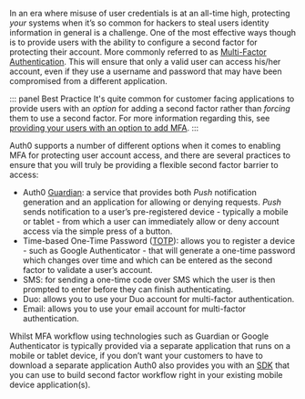 In an era where misuse of user credentials is at an all-time high, protecting _your_ systems when it’s so common for hackers to steal users identity information in general is a challenge. One of the most effective ways though is to provide users with the ability to configure a second factor for protecting their account. More commonly referred to as [Multi-Factor Authentication](/mfa). This will ensure that only a valid user can access his/her account, even if they use a username and password that may have been compromised from a different application.

::: panel Best Practice
It's quite common for customer facing applications to provide users with an _option_ for adding a second factor rather than _forcing_ them to use a second factor. For more information regarding this, see [providing your users with an option to add MFA](https://auth0.com/learn/multifactor-authentication-customers/).
:::

Auth0 supports a number of different options when it comes to enabling MFA for protecting user account access, and there are several practices to ensure that you will truly be providing a flexible second factor barrier to access:

* Auth0 [Guardian](https://auth0.com/multifactor-authentication): a service that provides both _Push_ notification generation and an application for allowing or denying requests. _Push_ sends notification to a user’s pre-registered device - typically a mobile or tablet - from which a user can immediately allow or deny account access via the simple press of a button.
* Time-based One-Time Password ([TOTP](https://auth0.com/blog/from-theory-to-practice-adding-two-factor-to-node-dot-js/)): allows you to register a device - such as Google Authenticator - that will generate a one-time password which changes over time and which can be entered as the second factor to validate a user’s account.
* SMS: for sending a one-time code over SMS which the user is then prompted to enter before they can finish authenticating.
* Duo: allows you to use your Duo account for multi-factor authentication.
* Email: allows you to use your email account for multi-factor authentication.

Whilst MFA workflow using technologies such as Guardian or Google Authenticator is typically provided via a separate application that runs on a mobile or tablet device, if you don’t want your customers to have to download a separate application Auth0 also provides you with an [SDK](https://auth0.com/blog/announcing-guardian-whitelabel-sdk/) that you can use to build second factor workflow right in your existing mobile device application(s).
